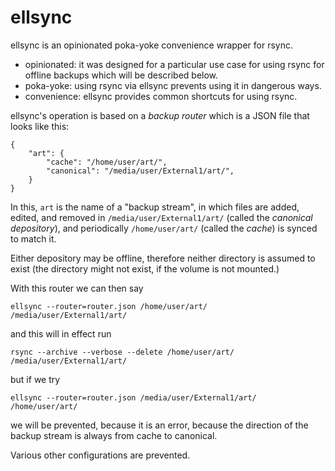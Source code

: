 ellsync
=======

ellsync is an opinionated poka-yoke convenience wrapper for rsync.

*   opinionated: it was designed for a particular use case for using rsync
    for offline backups which will be described below.
*   poka-yoke: using rsync via ellsync prevents using it in dangerous ways.
*   convenience: ellsync provides common shortcuts for using rsync.

ellsync's operation is based on a *backup router* which is a JSON file
that looks like this:

    {
        "art": {
            "cache": "/home/user/art/",
            "canonical": "/media/user/External1/art/",
        }
    }

In this, `art` is the name of a "backup stream", in which files are
added, edited, and removed in `/media/user/External1/art/`
(called the *canonical depository*), and
periodically  `/home/user/art/` (called the *cache*) is synced to match it.

Either depository may be offline, therefore 
neither directory is assumed to exist
(the directory might not exist, if the volume is not mounted.)

With this router we can then say

    ellsync --router=router.json /home/user/art/ /media/user/External1/art/

and this will in effect run

    rsync --archive --verbose --delete /home/user/art/ /media/user/External1/art/

but if we try

    ellsync --router=router.json /media/user/External1/art/ /home/user/art/

we will be prevented, because it is an error, because the direction of
the backup stream is always from cache to canonical.

Various other configurations are prevented.
